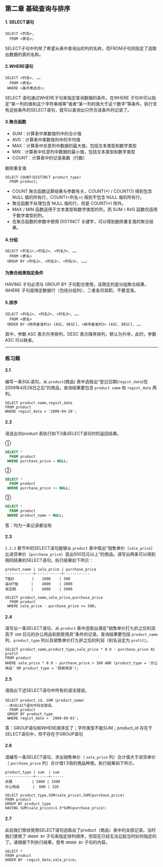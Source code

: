 ## 第二章 基础查询与排序

#### 1. SELECT语句

```mysql
SELECT <列名>, 
  FROM <表名>;
```

SELECT子句中列举了希望从表中查询出的列的名称，而FROM子句则指定了选取出数据的表的名称。

#### 2.WHERE语句

```mysql
SELECT <列名>, ……
  FROM <表名>
 WHERE <条件表达式>;
```

SELECT 语句通过WHERE子句来指定查询数据的条件。在WHERE 子句中可以指定“某一列的值和这个字符串相等”或者“某一列的值大于这个数字”等条件。执行含有这些条件的SELECT语句，就可以查询出只符合该条件的记录了。

#### 3.聚合函数

- SUM：计算表中某数值列中的合计值
- AVG：计算表中某数值列中的平均值
- MAX：计算表中任意列中数据的最大值，包括文本类型和数字类型
- MIN：计算表中任意列中数据的最小值，包括文本类型和数字类型
- COUNT：计算表中的记录条数（行数）

删除重复值

```mysql
SELECT COUNT(DISTINCT product_type)
  FROM product;
```

- COUNT 聚合函数运算结果与参数有关，COUNT(*) / COUNT(1) 得到包含 NULL 值的所有行，COUNT(<列名>) 得到不包含 NULL 值的所有行。
- 聚合函数不处理包含 NULL 值的行，但是 COUNT(*) 除外。
- MAX / MIN 函数适用于文本类型和数字类型的列，而 SUM / AVG 函数仅适用于数字类型的列。
- 在聚合函数的参数中使用 DISTINCT 关键字，可以得到删除重复值的聚合结果。

#### 4.分组

```mysql
SELECT <列名1>,<列名2>, <列名3>, ……
  FROM <表名>
 GROUP BY <列名1>, <列名2>, <列名3>, ……;
```

#### 为聚合结果指定条件

HAVING 子句必须与 GROUP BY 子句配合使用，且限定的是分组聚合结果，WHERE 子句是限定数据行（包括分组列），二者各司其职，不要混淆。

#### 5.排序

```mysql
SELECT <列名1>, <列名2>, <列名3>, ……
  FROM <表名>
 ORDER BY <排序基准列1> [ASC, DESC], <排序基准列2> [ASC, DESC], ……
```

其中，参数 ASC 表示升序排列，DESC 表示降序排列，默认为升序，此时，参数 ASC 可以缺省。



***

### 练习题

#### 2.1

编写一条SQL语句，从 `product`(商品) 表中选取出“登记日期(`regist_date`)在2009年4月28日之后”的商品，查询结果要包含 `product name` 和 `regist_date` 两列。

```mysql
SELECT product_name,regist_date
FROM product
WHERE regist_data > '2009-04-28';
```

#### 2.2

请说出对product 表执行如下3条SELECT语句时的返回结果。

①

```sql
SELECT *
  FROM product
 WHERE purchase_price = NULL;
```

②

```sql
SELECT *
  FROM product
 WHERE purchase_price <> NULL;
```

③

```sql
SELECT *
  FROM product
 WHERE product_name > NULL;
```

答：均为一条记录都没有

#### 2.3

`2.2.3` 章节中的SELECT语句能够从 `product` 表中取出“销售单价（`sale_price`）比进货单价（`purchase_price`）高出500日元以上”的商品。请写出两条可以得到相同结果的SELECT语句。执行结果如下所示：

```mysql
product_name | sale_price | purchase_price 
-------------+------------+------------
T恤衫        | 　 1000    | 500
运动T恤      |    4000    | 2800
高压锅       |    6800    | 5000
```

```mysql
SELECT product_name,sale_price,purchase_price
  FROM product
 WHERE sale_price - purchase_price >= 500;
```

#### 2.4

请写出一条SELECT语句，从 `product` 表中选取出满足“销售单价打九折之后利润高于 `100` 日元的办公用品和厨房用具”条件的记录。查询结果要包括 `product_name`列、`product_type` 列以及销售单价打九折之后的利润（别名设定为 `profit`）。

```mysql
SELECT product_name,product_type,sale_price * 0.9 - purchase_price AS profit
FROM product
WHERE sale_price * 0.9 - purchase_price > 100 AND (product_type = '办公用品' OR product_type = '厨房用具');
```

#### 2.5

请指出下述SELECT语句中所有的语法错误。

```mysql
SELECT product_id, SUM（product_name）
--本SELECT语句中存在错误。
  FROM product 
 GROUP BY product_type 
 WHERE regist_date > '2009-09-01';
```

答：GROUP语句和WHERE顺序反了；字符类型不能SUM；product_id 存在于SELECT语句中，但不存在于GROUP语句

#### 2.6

请编写一条SELECT语句，求出销售单价（ `sale_price` 列）合计值大于进货单价（ `purchase_price` 列）合计值1.5倍的商品种类。执行结果如下所示。

```mysql
product_type | sum  | sum 
-------------+------+------
衣服         | 5000 | 3300
办公用品      |  600 | 320
```

```mysql
SELECT product_type,SUM(sale_price),SUM(purchase_price)
FROM product
GROUP BY product_type
HAVING SUM(sale_price)>1.5*SUM(purchase_price);
```

#### 2.7

此前我们曾经使用SELECT语句选取出了product（商品）表中的全部记录。当时我们使用了 `ORDER BY` 子句来指定排列顺序，但现在已经无法记起当时如何指定的了。请根据下列执行结果，思考 `ORDER BY` 子句的内容。

```mysql
SELECT *
FROM product
ORDER BY -regist_date,sale_price;
```

